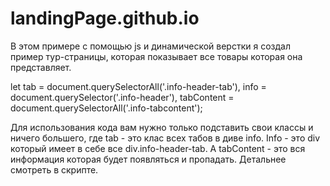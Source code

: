 # landingPage.github.io

В этом примере с помощью js и динамической верстки я создал пример тур-страницы, которая показывает все товары которая она представляет. 

let tab = document.querySelectorAll('.info-header-tab'),
    info = document.querySelector('.info-header'),
    tabContent = document.querySelectorAll('.info-tabcontent');
        
Для использования кода вам нужно только подставить свои классы и ничего большего, где tab - это клас всех табов в диве info. Info - это div 
который имеет в себе все div.info-header-tab. А tabContent - это вся информация которая будет появляться и пропадать. Детальнее смотреть в 
скрипте.
